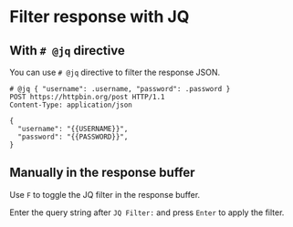 # Filter response with JQ

## With `# @jq` directive

You can use `# @jq` directive to filter the response JSON.

```http
# @jq { "username": .username, "password": .password }
POST https://httpbin.org/post HTTP/1.1
Content-Type: application/json

{
  "username": "{{USERNAME}}",
  "password": "{{PASSWORD}}",
}
```

## Manually in the response buffer

Use `F` to toggle the JQ filter in the response buffer.

Enter the query string after `JQ Filter:` and press `Enter` to apply the filter.
